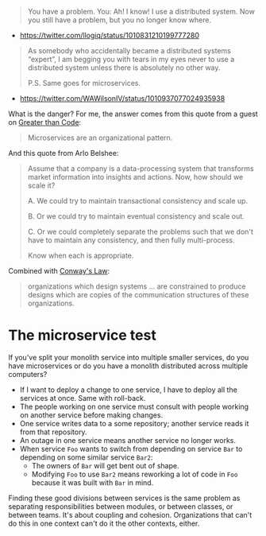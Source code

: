 > You have a problem. You: Ah! I know! I use a distributed system. Now you still have a problem, but you no longer know where.

- https://twitter.com/llogiq/status/1010831210199777280

> As somebody who accidentally became a distributed systems “expert”, I am begging you with tears in my eyes never to use a distributed system unless there is absolutely no other way.
> 
> P.S. Same goes for microservices.

- https://twitter.com/WAWilsonIV/status/1010937077024935938

What is the danger? For me, the answer comes from this quote from a guest on [Greater than Code](https://www.greaterthancode.com/):

> Microservices are an organizational pattern.

And this quote from Arlo Belshee:

> Assume that a company is a data-processing system that transforms market information into insights and actions. Now, how should we scale it?
> 
> A. We could try to maintain transactional consistency and scale up.
> 
> B. Or we could try to maintain eventual consistency and scale out.
> 
> C. Or we could completely separate the problems such that we don't have to maintain any consistency, and then fully multi-process.
> 
> Know when each is appropriate.

Combined with [Conway's Law](https://en.wikipedia.org/wiki/Conway%27s_law):

> organizations which design systems ... are constrained to produce designs which are copies of the communication  structures of these organizations.

# The microservice test

If you've split your monolith service into multiple smaller services, do you have microservices or do you have a monolith distributed across multiple computers?

- If I want to deploy a change to one service, I have to deploy all the services at once. Same with roll-back.
- The people working on one service must consult with people working on another service before making changes.
- One service writes data to a some repository; another service reads it from that repository.
- An outage in one service means another service no longer works.
- When service `Foo` wants to switch from depending on service `Bar` to depending on some similar service `Bar2`:
  - The owners of `Bar` will get bent out of shape.
  - Modifying `Foo` to use `Bar2` means reworking a lot of code in `Foo` because it was built with `Bar` in mind.

Finding these good divisions between services is the same problem as separating responsibilities between modules, or between classes, or between teams. It's about coupling and cohesion. Organizations that can't do this in one context can't do it the other contexts, either. 
